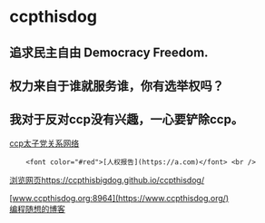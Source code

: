 # ccpthisdog

## 追求民主自由 Democracy Freedom.
## 权力来自于谁就服务谁，你有选举权吗？
## 我对于反对ccp没有兴趣，一心要铲除ccp。

[ccp太子党关系网络](https://github.com/programthink/zhao)<br />

		<font color="#red">[人权报告](https://a.com)</font> <br />
<a href="https://ccpthisbigdog.github.io/ccpthisdog/">浏览网页https://ccpthisbigdog.github.io/ccpthisdog/</a>

[www.ccpthisdog.org:8964](https://www.ccpthisdog.org/) <br />
[编程随想的博客](https://program-think.blogspot.com/)<br />

          